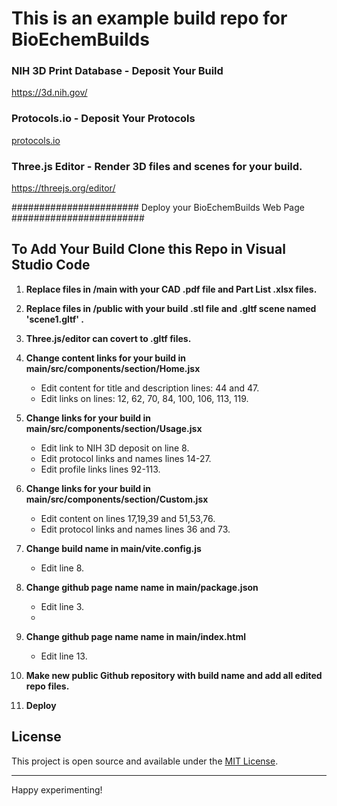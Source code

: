 # This is an example build repo for BioEchemBuilds
### NIH 3D Print Database - Deposit Your Build
https://3d.nih.gov/<build>
### Protocols.io - Deposit Your Protocols
[protocols.io ](https://www.protocols.io/)
### Three.js Editor - Render 3D files and scenes for your build.
https://threejs.org/editor/ 



####################### Deploy your BioEchemBuilds Web Page ########################
## To Add Your Build Clone this Repo in Visual Studio Code

1. **Replace files in /main with your CAD .pdf file and Part List .xlsx files.**

2. **Replace files in /public with your build .stl file and .gltf scene named 'scene1.gltf' .**

3. **Three.js/editor can covert to .gltf files.**

4. **Change content links for your build in main/src/components/section/Home.jsx**
   - Edit content for title and description lines: 44 and 47.
   - Edit links on lines: 12, 62, 70, 84, 100, 106, 113, 119.
     
5. **Change links for your build in main/src/components/section/Usage.jsx**
   - Edit link to NIH 3D deposit on line 8.
   - Edit protocol links and names lines 14-27.
   - Edit profile links lines 92-113.
  
6. **Change links for your build in main/src/components/section/Custom.jsx**
   - Edit content on lines 17,19,39 and 51,53,76.
   - Edit protocol links and names lines 36 and 73.
     
7. **Change build name in main/vite.config.js**
   - Edit line 8.

8. **Change github page name name in main/package.json**
   - Edit line 3.
   - 
9. **Change github page name name in main/index.html**
   - Edit line 13. 

10. **Make new public Github repository with build name and add all edited repo files.**

11. **Deploy**


## License

This project is open source and available under the [MIT License](LICENSE).

---

Happy experimenting!
